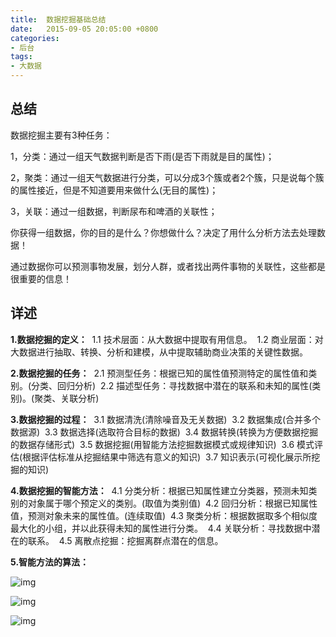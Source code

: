 ```yaml
---
title:  数据挖掘基础总结
date:   2015-09-05 20:05:00 +0800
categories:
- 后台
tags:
- 大数据
---
```



## 总结

数据挖掘主要有3种任务：

1，分类：通过一组天气数据判断是否下雨(是否下雨就是目的属性)；

2，聚类：通过一组天气数据进行分类，可以分成3个簇或者2个簇，只是说每个簇的属性接近，但是不知道要用来做什么(无目的属性)；

3，关联：通过一组数据，判断尿布和啤酒的关联性；

你获得一组数据，你的目的是什么？你想做什么？决定了用什么分析方法去处理数据！

通过数据你可以预测事物发展，划分人群，或者找出两件事物的关联性，这些都是很重要的信息！



## 详述

**1.数据挖掘的定义：** 
1.1 技术层面：从大数据中提取有用信息。 
1.2 商业层面：对大数据进行抽取、转换、分析和建模，从中提取辅助商业决策的关键性数据。

**2.数据挖掘的任务：** 
2.1 预测型任务：根据已知的属性值预测特定的属性值和类别。(分类、回归分析) 
2.2 描述型任务：寻找数据中潜在的联系和未知的属性(类别)。(聚类、关联分析)

**3.数据挖掘的过程：** 
3.1 数据清洗(清除噪音及无关数据) 
3.2 数据集成(合并多个数据源) 
3.3 数据选择(选取符合目标的数据) 
3.4 数据转换(转换为方便数据挖掘的数据存储形式) 
3.5 数据挖掘(用智能方法挖掘数据模式或规律知识) 
3.6 模式评估(根据评估标准从挖掘结果中筛选有意义的知识) 
3.7 知识表示(可视化展示所挖掘的知识)

**4.数据挖掘的智能方法：** 
4.1 分类分析：根据已知属性建立分类器，预测未知类别的对象属于哪个预定义的类别。(取值为类别值) 
4.2 回归分析：根据已知属性值，预测对象未来的属性值。(连续取值) 
4.3 聚类分析：根据数据取多个相似度最大化的小组，并以此获得未知的属性进行分类。 
4.4 关联分析：寻找数据中潜在的联系。 
4.5 离散点挖掘：挖掘离群点潜在的信息。

**5.智能方法的算法：**

![img](http://7xkmea.com1.z0.glb.clouddn.com/1数据挖掘1.png)

![img](http://7xkmea.com1.z0.glb.clouddn.com/1数据挖掘2.png)

![img](http://7xkmea.com1.z0.glb.clouddn.com/1数据挖掘3.png)